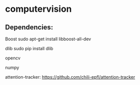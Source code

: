 # computervision

## Dependencies:
Boost
sudo apt-get install libboost-all-dev

dlib
sudo pip install dlib

opencv

numpy

attention-tracker:
https://github.com/chili-epfl/attention-tracker
